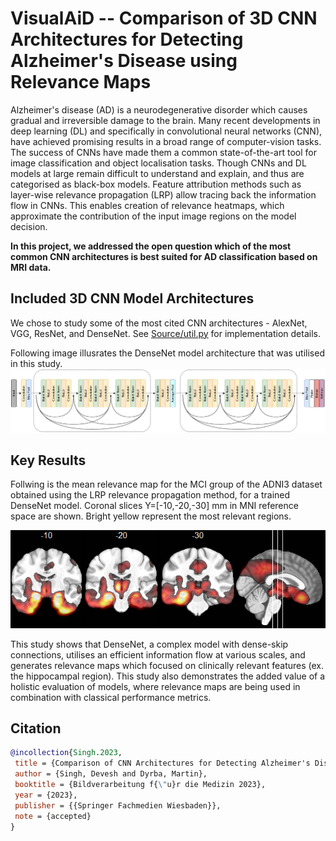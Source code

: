 # VisualAiD -- Comparison of 3D CNN Architectures for Detecting Alzheimer's Disease using Relevance Maps

Alzheimer's disease (AD) is a neurodegenerative disorder which causes gradual and irreversible damage to the brain. 
Many recent developments in deep learning (DL) and specifically in convolutional neural networks (CNN), have achieved promising results in a broad range of computer-vision tasks.
The success of CNNs have made them a common state-of-the-art tool for image classification and object localisation tasks. 
Though CNNs and DL models at large remain difficult to understand and explain, and thus are categorised as black-box models.
Feature attribution methods such as layer-wise relevance propagation (LRP) allow tracing back the information flow in CNNs. 
This enables creation of relevance heatmaps, which approximate the contribution of the input image regions on the model decision. 

**In this project, we addressed the open question which of the most common CNN architectures is best suited for AD classification based on MRI data.**


## Included 3D CNN Model Architectures

We chose to study some of the most cited CNN architectures - AlexNet, VGG, ResNet, and DenseNet.
See [Source/util.py](Source/util.py) for implementation details.

<!---TODO: add model architecture images here or below--->

Following image illusrates the DenseNet model architecture that was utilised in this study.
![DenseNet model architecture](/Images/densenet_architecture-1.png)


## Key Results

<!---TODO: add short results summary and relevance images here--->


Follwing is the mean relevance map for the MCI group of the ADNI3 dataset obtained using the
LRP relevance propagation method, for a trained DenseNet model. Coronal slices Y=[-10,-20,-30] mm in MNI reference space are shown. 
Bright yellow represent the most relevant regions.

<p align="center">
  <img src="/Images/MeanRelevanceMap_DenseNet.png">
</p>

This study shows that DenseNet, a complex model with dense-skip connections, utilises an efficient information flow at various scales,
and generates relevance maps which focused on clinically relevant features (ex. the hippocampal region).
This study also demonstrates the added value of a holistic evaluation of models, where relevance maps are being used in combination with classical performance metrics.

## Citation

```bibtex
@incollection{Singh.2023,
 title = {Comparison of CNN Architectures for Detecting Alzheimer's Disease using Relevance Maps},
 author = {Singh, Devesh and Dyrba, Martin},
 booktitle = {Bildverarbeitung f{\"u}r die Medizin 2023},
 year = {2023},
 publisher = {{Springer Fachmedien Wiesbaden}},
 note = {accepted}
}
```
